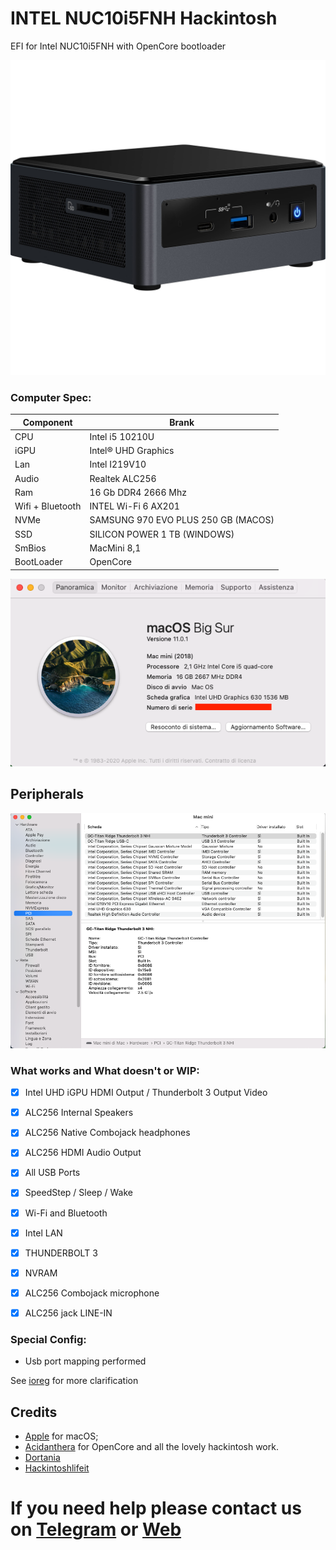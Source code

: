 # INTEL NUC10i5FNH Hackintosh

EFI for Intel NUC10i5FNH with OpenCore bootloader

![descrizione](./Screenshot/PC.jpg)

### Computer Spec:

| Component        | Brank                              |
| ---------------- | ---------------------------------- |
| CPU              | Intel i5 10210U                    |
| iGPU             | Intel® UHD Graphics                |
| Lan              | Intel I219V10                      |
| Audio            | Realtek ALC256                     |
| Ram              | 16 Gb DDR4 2666 Mhz                |
| Wifi + Bluetooth | INTEL Wi-Fi 6 AX201                |
| NVMe             | SAMSUNG 970 EVO PLUS 250 GB (MACOS)|
| SSD              | SILICON POWER 1 TB (WINDOWS)       |
| SmBios           | MacMini 8,1                        |
| BootLoader       | OpenCore                           |

![infobigsur](./Screenshot/infomac.png)

## Peripherals

![PCI DEVICES](./Screenshot/PCIDEV.png)

### What works and What doesn't or WIP:

- [x] Intel UHD iGPU HDMI Output / Thunderbolt 3 Output Video
- [x] ALC256 Internal Speakers
- [x] ALC256 Native Combojack headphones
- [x] ALC256 HDMI Audio Output
- [x] All USB Ports 
- [x] SpeedStep / Sleep / Wake
- [x] Wi-Fi and Bluetooth
- [x] Intel LAN
- [x] THUNDERBOLT 3
- [x] NVRAM
- [x] ALC256 Combojack microphone
- [x] ALC256 jack LINE-IN


### Special Config:

- Usb port mapping performed

See [ioreg](./NUCMacMini.ioreg) for more clarification

## Credits

- [Apple](https://apple.com) for macOS;
- [Acidanthera](https://github.com/acidanthera) for OpenCore and all the lovely hackintosh work.
- [Dortania](https://github.com/dortania)
- [Hackintoshlifeit](https://github.com/Hackintoshlifeit)

# If you need help please contact us on [Telegram](https://t.me/HackintoshLife_it) or [Web](https://www.hackintoshlife.it/)
